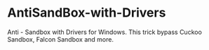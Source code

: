 # AntiSandBox-with-Drivers
 Anti - Sandbox with Drivers for Windows. This trick bypass Cuckoo Sandbox, Falcon Sandbox and more. 
